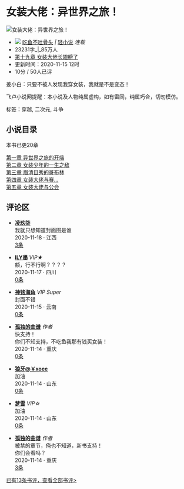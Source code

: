 # 女装大佬：异世界之旅！

![女装大佬：异世界之旅！](http://img.faloo.com/novel/images/cover/498x705.jpg)

-   ![](//s.faloo.com/novel2/Index/rentou.png) [吃鱼不吐骨头](//wap.faloo.com/search_0_1.html?t=2&k=吃鱼不吐骨头) _|_ [轻小说](//wap.faloo.com/y_97_0_0_0_0_0.html) _连载_
-   23231字_|_85万人
-   [第十九章 女装大佬长翅膀了](//wap.faloo.com/851208_20.html "第十九章 女装大佬长翅膀了")
-   更新时间：2020-11-15 12时
-   10分 / 50人已评

姜小白：只要不被人发现我穿女装，我就是不是变态！

飞卢小说网提醒：本小说及人物纯属虚构，如有雷同，纯属巧合，切勿模仿。

标签：穿越, 二次元, 斗争

## 小说目录

本书已更20章

[第一章 异世界之旅的开端](//wap.faloo.com/851208_1.html "第一章 异世界之旅的开端")  
[第二章 女装少年的一生之敌](//wap.faloo.com/851208_2.html "第二章 女装少年的一生之敌")  
[第三章 眉清目秀的哥布林](//wap.faloo.com/851208_3.html "第三章 眉清目秀的哥布林")  
[第四章 女装大佬与赛...](//wap.faloo.com/851208_4.html "第四章 女装大佬与赛...")  
[第五章 女装大佬与公会](//wap.faloo.com/851208_5.html "第五章 女装大佬与公会")  

## 评论区

- **[凌玖柒](//p.faloo.com/3_851208_3_1.html?u=wx_962931245)**  
  我就只想知道封面图是谁  
  2020-11-18 · 江西  
  [3条](//p.faloo.com/3_851208_87472_0_1.html)

- **[ILY墨](//p.faloo.com/3_851208_3_1.html?u=UiklzoYvHib2Sm_2f4NqSCMlObzUA_3d_3d)** _VIP★_  
  额，行不行啊？？？？  
  2020-11-17 · 四川  
  [0条](//p.faloo.com/3_851208_118301_0_1.html)

- **[神铭海角](//p.faloo.com/3_851208_3_1.html?u=Lxwht1f4D35UUrTUtysWiAFsQrg_3d_3d)** _VIP Super_  
  封面不错  
  2020-11-15 · 云南  
  [0条](//p.faloo.com/3_851208_97458_0_1.html)

- **[孤独的曲谱](//p.faloo.com/3_851208_3_1.html?u=i148v8h8H0eSupDysWG5D7SkEPg_3d_3d)** _作者_  
  快支持！  
  你们不知支持，不吃鱼我那有钱买女装！  
  2020-11-14 · 重庆  
  [0条](//p.faloo.com/3_851208_86180_0_1.html)

- **[狼牙@￥xoee](//p.faloo.com/3_851208_3_1.html?u=qq_557857089)**  
  加油  
  2020-11-14 · 山东  
  [0条](//p.faloo.com/3_851208_85111_0_1.html)

- **[梦雪](//p.faloo.com/3_851208_3_1.html?u=J116k9q6F0B7jf4VNb9jvGOj5QA_3d_3d)** _VIP☆_  
  加油  
  2020-11-14 · 山东  
  [0条](//p.faloo.com/3_851208_85108_0_1.html)

- **[孤独的曲谱](//p.faloo.com/3_851208_3_1.html?u=i148v8h8H0eSupDysWG5D7SkEPg_3d_3d)** _作者_  
  被禁的章节，俺也不知道，新书支持！  
  你们会看吗？  
  2020-11-14 · 重庆  
  [3条](//p.faloo.com/3_851208_84262_0_1.html)

[已有13条书评，查看全部书评>](//p.faloo.com/851208.html?backurl=https%3A%2F%2Fwap.faloo.com%2F851208.html)